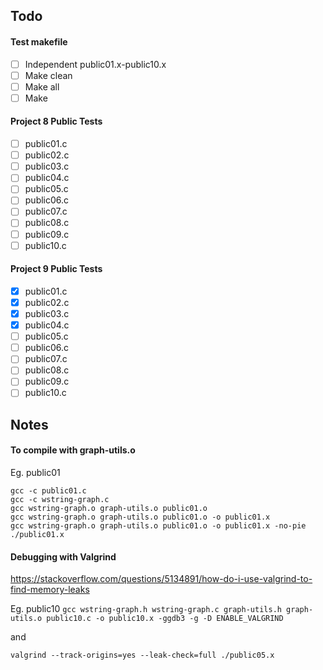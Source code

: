 ## Todo
#### Test makefile
- [ ] Independent public01.x-public10.x
- [ ] Make clean
- [ ] Make all
- [ ] Make

#### Project 8 Public Tests
- [ ] public01.c
- [ ] public02.c
- [ ] public03.c
- [ ] public04.c
- [ ] public05.c
- [ ] public06.c
- [ ] public07.c
- [ ] public08.c
- [ ] public09.c
- [ ] public10.c

#### Project 9 Public Tests
- [x] public01.c
- [x] public02.c
- [x] public03.c
- [x] public04.c
- [ ] public05.c
- [ ] public06.c
- [ ] public07.c
- [ ] public08.c
- [ ] public09.c
- [ ] public10.c

## Notes
#### To compile with graph-utils.o
Eg. public01
```
gcc -c public01.c
gcc -c wstring-graph.c
gcc wstring-graph.o graph-utils.o public01.o
gcc wstring-graph.o graph-utils.o public01.o -o public01.x
gcc wstring-graph.o graph-utils.o public01.o -o public01.x -no-pie
./public01.x
```

#### Debugging with Valgrind
https://stackoverflow.com/questions/5134891/how-do-i-use-valgrind-to-find-memory-leaks

Eg. public10
`gcc wstring-graph.h wstring-graph.c graph-utils.h graph-utils.o public10.c -o public10.x -ggdb3 -g -D ENABLE_VALGRIND`

and

`valgrind --track-origins=yes --leak-check=full ./public05.x`
